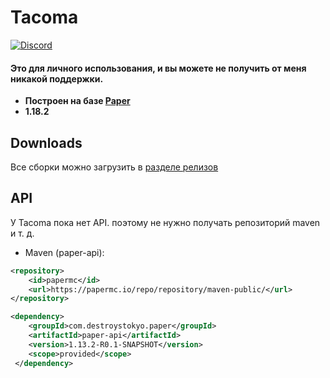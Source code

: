 # Tacoma
<a href="https://discord.gg/RGKHvJXWNS">![Discord](https://img.shields.io/discord/1151582614742904903?label=Discord&logo=Discord)</a>
  <h4><b>Это для личного использования, и вы можете не получить от меня никакой поддержки.</b></h4> 

- **Построен на базе [Paper](https://github.com/PaperMC/Paper )**
- **1.18.2**

## Downloads

Все сборки можно загрузить в [разделе релизов](https://github.com/DoubleDante/Tacoma/releases)


## API

У Tacoma пока нет API. поэтому не нужно получать репозиторий maven и т. д.



 * Maven (paper-api):
```xml
<repository>
    <id>papermc</id>
    <url>https://papermc.io/repo/repository/maven-public/</url>
</repository>
```
```xml
<dependency>
    <groupId>com.destroystokyo.paper</groupId>
    <artifactId>paper-api</artifactId>
    <version>1.13.2-R0.1-SNAPSHOT</version>
    <scope>provided</scope>
 </dependency>
